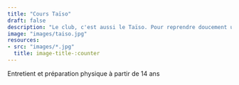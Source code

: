 ```yaml
---
title: "Cours Taïso"
draft: false
description: "Le club, c'est aussi le Taïso. Pour reprendre doucement une activité physique, garder la forme ou comme préparation physique pour d'autres disciplines, nos cours de Taïso peuvent s'adapter à tous les niveaux: cardio, étirement, coordination, renforcement musculaire. A partir de 14 ans."
image: "images/taiso.jpg"
resources: 
- src: "images/*.jpg"
  title: image-title-:counter
---
```


Entretient et préparation physique à partir de 14 ans


